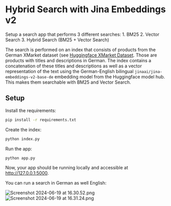 # Hybrid Search with Jina Embeddings v2

Setup a search app that performs 3 different searches:
    1. BM25
    2. Vector Search
    3. Hybrid Search (BM25 + Vector Search)

The search is performed on an index that consists of products from the German XMarket dataset (see [Huggingface XMarket Dataset](https://huggingface.co/datasets/jinaai/xmarket_de).
Those are products with titles and descriptions in German. The index contains a concatenation of these titles and descriptions as well as a vector representation 
of the text using the German-English bilingual
`jinaai/jina-embeddings-v2-base-de` embedding model from the Huggingface model hub. This makes them searchable with BM25 and Vector Search.

## Setup

Install the requirements:

```bash
pip install -r requirements.txt
```

Create the index:

```bash
python index.py
```

Run the app:

```bash
python app.py
```

Now, your app should be running locally and accessible at http://127.0.0.1:5000.

You can run a search in German as well English:

![Screenshot 2024-06-19 at 16.30.52.png](..%2F..%2F..%2F..%2Fvar%2Ffolders%2Fxy%2F73zc5pcx21g16lhrfht90lyw0000gn%2FT%2FTemporaryItems%2FNSIRD_screencaptureui_TM4EGg%2FScreenshot%202024-06-19%20at%2016.30.52.png)
![Screenshot 2024-06-19 at 16.31.24.png](..%2F..%2F..%2F..%2Fvar%2Ffolders%2Fxy%2F73zc5pcx21g16lhrfht90lyw0000gn%2FT%2FTemporaryItems%2FNSIRD_screencaptureui_lDMEis%2FScreenshot%202024-06-19%20at%2016.31.24.png)